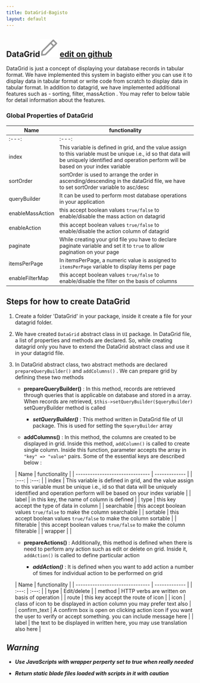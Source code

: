 ```yaml
---
title: DataGrid-Bagisto
layout: default
---
```


## DataGrid<span class="edit-github"><img src="/docs/assets/images/Icon-Pencil-Large.svg"/> <a href="https://github.com/bagisto/bagisto-docs/blob/master/data_grid.md">edit on github</a></span>

DataGrid is just a concept of displaying your database records in tabular format. We have implemented this system in bagisto either you can use it to display data in tabular format or write code from scratch to display data in tabular format. In addition to datagrid, we have implemented additional features such as - sorting, filter, massAction . You may refer to below table for detail information about the features.



### Global Properties of DataGrid

|  Name                     | functionality |
| ------------------------------- | ------------- |
|           :---:                 | :---:         |
|    index      | This variable is defined in  grid, and the value assign to this variable must be unique i.e., id so that data will be uniquely identified and operation  perform will be based on your index variable   |
|    sortOrder      |  sortOrder is used to arrange the order in ascending/descending in the dataGrid file, we have to set sortOrder variable to asc/desc   |
|    queryBuilder      | It can be used to perform most database operations in your application  |
|    enableMassAction      | this accept boolean values `true/false` to enable/disable the mass action on datagrid  |
|    enableAction      | this accept boolean values `true/false` to enable/disable the action column of datagrid   |
|    paginate      |  While creating your grid file you have to declare paginate variable and set it to `true` to allow pagination on your page |
|    itemsPerPage      | In itemsPerPage, a numeric value is assigned to `itemsPerPage` variable to display items per page  |
| enableFilterMap |  this accept boolean values `true/false` to enable/disable the filter on the basis of columns |

## Steps for how to create DataGrid

1. Create a folder 'DataGrid' in your package, inside it create a file for your datagrid folder.

2. We have created `DataGrid` abstract class in  `UI` package. In DataGrid file, a list of properties and methods are declared. So, while creating datagrid only you have to extend the DataGrid abstract class and use it in your datagrid file.

3. In DataGrid abstract class, two abstract methods are declared `prepareQueryBuilder()` and `addColumns()` . We can prepare  grid by defining these two methods

    * **prepareQueryBuilder()** : In this method, records are retrieved through queries that is applicable on database and stored in a array. When records are retrieved,                           `$this->setQueryBuilder($queryBuilder)`
    setQueryBuilder method is called

       * ***setQueryBuilder()*** : This method written in DataGrid file of UI package. This is used for setting the `$queryBuilder` array


    * **addColumns()** : In this method, the columns are created to be displayed in grid. Inside this method, `addColumn()` is called to create single column. Inside this function, parameter accepts the array in `"key" => "value"` pairs. Some of the essential keys are described below :

    |  Name                     | functionality |
| ------------------------------- | ------------- |
|           :---:                 | :---:         |
|    index      | This variable is defined in  grid, and the value assign to this variable must be unique i.e., id so that data will be uniquely identified and operation  perform will be based on your index variable   |
|    label      |  in this key, the name of column is defined  |
|    type      | this key accept the type of data in column  |
|    searchable      |  this accept boolean values `true/false` to make the column searchable |
|    sortable      |  this accept boolean values `true/false` to make the column sortable |
|    filterable      |  this accept boolean values `true/false` to make the column filterable  |
|    wrapper      |  |


   * **prepareActions()** : Additionally, this method is defined when there is need to perform any action such as edit or delete on grid. Inside it, `addAction()` is called to define particular action

       * ***addAction()*** : It is defined when you want to add action a number of times for individual action to be performed on grid

    |  Name                     | functionality |
| ------------------------------- | ------------- |
|            :---:                 | :---:         |
|    type      | Edit/delete |
|    method      |  HTTP verbs are written on basis of operation |
|    route      | this key accept the route of icon |
|    icon      |  class of icon to be displayed in action column you may prefer text also |
|    confirm_text  | A confirm box is open on clicking action icon  if you want the user to verify or accept something. you can include message here |
|  label  | the text to be displayed in written here, you may use translation also here  |



## ***Warning***

* ***Use JavaScripts with wrapper perperty set to true when really needed***

* ***Return static blade files loaded with scripts in it with caution***